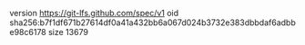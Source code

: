 version https://git-lfs.github.com/spec/v1
oid sha256:b7f1df671b27614df0a41a432bb6a067d024b3732e383dbbdaf6adbbe98c6178
size 13679
